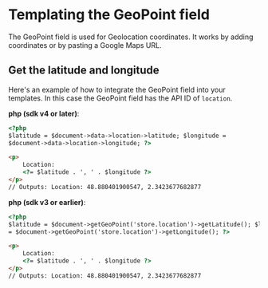 # Templating the GeoPoint field

The GeoPoint field is used for Geolocation coordinates. It works by adding coordinates or by pasting a Google Maps URL.

## Get the latitude and longitude

Here's an example of how to integrate the GeoPoint field into your templates. In this case the GeoPoint field has the API ID of `location`.

**php (sdk v4 or later)**:

```html
<?php
$latitude = $document->data->location->latitude; $longitude =
$document->data->location->longitude; ?>

<p>
    Location:
    <?= $latitude . ', ' . $longitude ?>
</p>
// Outputs: Location: 48.880401900547, 2.3423677682877
```

**php (sdk v3 or earlier)**:

```html
<?php 
$latitude = $document->getGeoPoint('store.location')->getLatitude(); $longitude
= $document->getGeoPoint('store.location')->getLongitude(); ?>

<p>
    Location:
    <?= $latitude . ', ' . $longitude ?>
</p>
// Outputs: Location: 48.880401900547, 2.3423677682877
```
